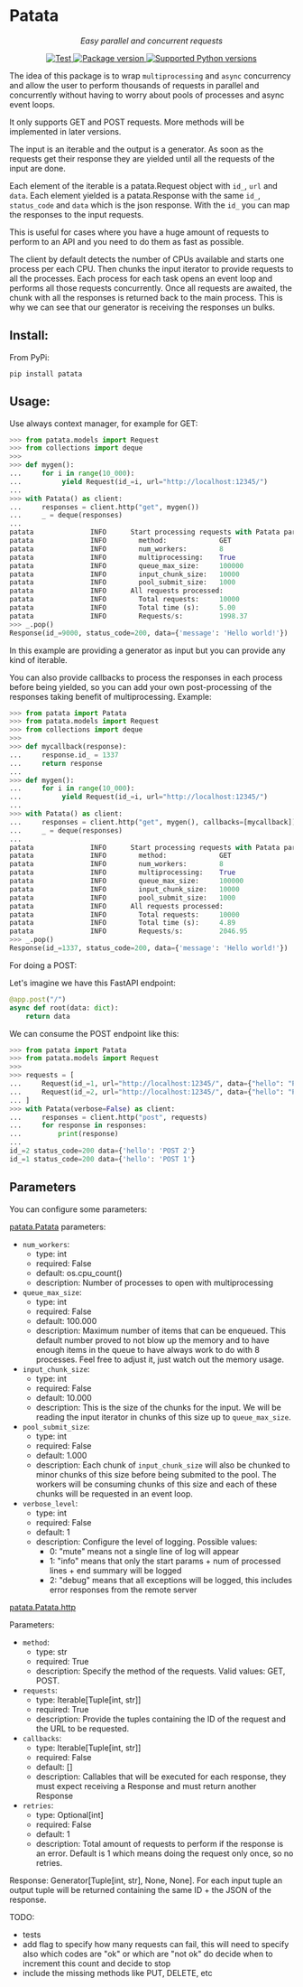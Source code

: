 # Patata

<p align="center">
    <em>Easy parallel and concurrent requests</em>
</p>

<p align="center">
<a href="https://github.com/oalfonso-o/patata/actions?query=workflow%3ACI+event%3Apush+branch%3Amain" target="_blank">
    <img src="https://github.com/oalfonso-o/patata/workflows/CI/badge.svg?event=push&branch=main" alt="Test">
</a>
<a href="https://pypi.org/project/patata" target="_blank">
    <img src="https://img.shields.io/pypi/v/patata?color=%2334D058&label=pypi%20package" alt="Package version">
</a>
<a href="https://pypi.org/project/patata" target="_blank">
    <img src="https://img.shields.io/pypi/pyversions/patata.svg?color=%2334D058" alt="Supported Python versions">
</a>
</p>

The idea of this package is to wrap `multiprocessing` and `async` concurrency and allow the user to perform thousands of requests in parallel and concurrently without having to worry about pools of processes and async event loops.

It only supports GET and POST requests. More methods will be implemented in later versions.

The input is an iterable and the output is a generator. As soon as the requests get their response they are yielded until all the requests of the input are done.

Each element of the iterable is a patata.Request object with `id_`, `url` and `data`.
Each element yielded is a patata.Response with the same `id_`, `status_code` and `data` which is the json response. With the `id_` you can map the responses to the input requests.

This is useful for cases where you have a huge amount of requests to perform to an API and you
need to do them as fast as possible.

The client by default detects the number of CPUs available and starts one process per each CPU.
Then chunks the input iterator to provide requests to all the processes.
Each process for each task opens an event loop and performs all those requests concurrently. Once
all requests are awaited, the chunk with all the responses is returned back to the main process.
This is why we can see that our generator is receiving the responses un bulks.

## Install:

From PyPi:
```
pip install patata
```

## Usage:

Use always context manager, for example for GET:

``` python
>>> from patata.models import Request
>>> from collections import deque
>>> 
>>> def mygen():
...     for i in range(10_000):
...          yield Request(id_=i, url="http://localhost:12345/")
... 
>>> with Patata() as client:
...     responses = client.http("get", mygen())
...     _ = deque(responses)
... 
patata              INFO      Start processing requests with Patata parameters:
patata              INFO        method:             GET
patata              INFO        num_workers:        8
patata              INFO        multiprocessing:    True
patata              INFO        queue_max_size:     100000
patata              INFO        input_chunk_size:   10000
patata              INFO        pool_submit_size:   1000
patata              INFO      All requests processed:
patata              INFO        Total requests:     10000
patata              INFO        Total time (s):     5.00
patata              INFO        Requests/s:         1998.37
>>> _.pop()
Response(id_=9000, status_code=200, data={'message': 'Hello world!'})
```

In this example are providing a generator as input but you can provide any kind of iterable.

You can also provide callbacks to process the responses in each process before being yielded, so you can add your own post-processing of the responses taking benefit of multiprocessing. Example:
``` python
>>> from patata import Patata
>>> from patata.models import Request
>>> from collections import deque
>>> 
>>> def mycallback(response):
...     response.id_ = 1337
...     return response
... 
>>> def mygen():
...     for i in range(10_000):
...          yield Request(id_=i, url="http://localhost:12345/")
... 
>>> with Patata() as client:
...     responses = client.http("get", mygen(), callbacks=[mycallback])
...     _ = deque(responses)
... 
patata              INFO      Start processing requests with Patata parameters:
patata              INFO        method:             GET
patata              INFO        num_workers:        8
patata              INFO        multiprocessing:    True
patata              INFO        queue_max_size:     100000
patata              INFO        input_chunk_size:   10000
patata              INFO        pool_submit_size:   1000
patata              INFO      All requests processed:
patata              INFO        Total requests:     10000
patata              INFO        Total time (s):     4.89
patata              INFO        Requests/s:         2046.95
>>> _.pop()
Response(id_=1337, status_code=200, data={'message': 'Hello world!'})
```

For doing a POST:

Let's imagine we have this FastAPI endpoint:
``` python
@app.post("/")
async def root(data: dict):
    return data
```

We can consume the POST endpoint like this:
``` python
>>> from patata import Patata
>>> from patata.models import Request
>>> 
>>> requests = [
...     Request(id_=1, url="http://localhost:12345/", data={"hello": "POST 1"}),
...     Request(id_=2, url="http://localhost:12345/", data={"hello": "POST 2"}),
... ]
>>> with Patata(verbose=False) as client:
...     responses = client.http("post", requests)
...     for response in responses:
...         print(response)
... 
id_=2 status_code=200 data={'hello': 'POST 2'}
id_=1 status_code=200 data={'hello': 'POST 1'}
```

## Parameters

You can configure some parameters:

[patata.Patata](https://github.com/oalfonso-o/patata/blob/main/patata/client.py#L24) parameters:

- `num_workers`:
    - type: int
    - required: False
    - default: os.cpu_count()
    - description: Number of processes to open with multiprocessing
- `queue_max_size`:
    - type: int
    - required: False
    - default: 100.000
    - description: Maximum number of items that can be enqueued. This default number proved to not blow up the memory and to have enough items in the queue to have always work to do with 8 processes. Feel free to adjust it, just watch out the memory usage.
- `input_chunk_size`:
    - type: int
    - required: False
    - default: 10.000
    - description: This is the size of the chunks for the input. We will be reading the input iterator in chunks of this size up to `queue_max_size`.
- `pool_submit_size`:
    - type: int
    - required: False
    - default: 1.000
    - description: Each chunk of `input_chunk_size` will also be chunked to minor chunks of this size before being submited to the pool. The workers will be consuming chunks of this size and each of these chunks will be requested in an event loop.
- `verbose_level`:
    - type: int
    - required: False
    - default: 1
    - description: Configure the level of logging. Possible values:
        - 0: "mute" means not a single line of log will appear
        - 1: "info" means that only the start params + num of processed lines + end summary will be logged
        - 2: "debug" means that all exceptions will be logged, this includes error responses from the remote server



[patata.Patata.http](https://github.com/oalfonso-o/patata/blob/main/patata/client.py#L42)

Parameters:

- `method`:
    - type: str
    - required: True
    - description: Specify the method of the requests. Valid values: GET, POST.
- `requests`:
    - type: Iterable[Tuple[int, str]]
    - required: True
    - description: Provide the tuples containing the ID of the request and the URL to be requested.
- `callbacks`:
    - type: Iterable[Tuple[int, str]]
    - required: False
    - default: []
    - description: Callables that will be executed for each response, they must expect receiving a Response and must return another Response
- `retries`:
    - type: Optional[int]
    - required: False
    - default: 1
    - description: Total amount of requests to perform if the response is an error. Default is 1 which means doing the request only once, so no retries.

Response: Generator[Tuple[int, str], None, None]. For each input tuple an output tuple will be returned containing the same ID + the JSON of the response.


TODO:
- tests
- add flag to specify how many requests can fail, this will need to specify also which codes are "ok" or which are "not ok" do decide when to increment this count and decide to stop
- include the missing methods like PUT, DELETE, etc